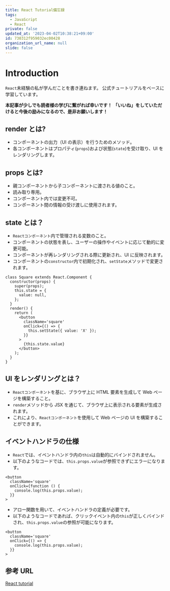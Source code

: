 ```yaml
---
title: React Tutorial備忘録
tags:
  - JavaScript
  - React
private: false
updated_at: '2023-04-02T10:38:21+09:00'
id: 730312f959032ec00428
organization_url_name: null
slide: false
---
```


# Introduction

`React`未経験の私が学んだことを書き連ねます。
公式チュートリアルをベースに学習しています。

**本記事が少しでも読者様の学びに繋がれば幸いです！**
**「いいね」をしていただけると今後の励みになるので、是非お願いします！**

## render とは?

- コンポーネントの出力（UI の表示）を行うためのメソッド。
- 各コンポーネントはプロパティ(`props`)および状態(`state`)を受け取り、UI をレンダリングします。

## props とは?

- 親コンポーネントから子コンポーネントに渡される値のこと。
- 読み取り専用。
- コンポーネント内では変更不可。
- コンポーネント間の情報の受け渡しに使用されます。

## state とは？

- `Reactコンポーネント`内で管理される変数のこと。
- コンポーネントの状態を表し、ユーザーの操作やイベントに応じて動的に変更可能。
- コンポーネントが再レンダリングされる際に更新され、UI に反映されます。
- コンポーネントの`constructor`内で初期化され、`setState`メソッドで変更されます。

```console
class Square extends React.Component {
  constructor(props) {
    super(props);
    this.state = {
      value: null,
    };
  }
  render() {
    return (
      <button
        className='square'
        onClick={() => {
          this.setState({ value: 'X' });
        }}
      >
        {this.state.value}
      </button>
    );
  }
}
```

## UI をレンダリングとは？

- `Reactコンポーネント`を基に、ブラウザ上に HTML 要素を生成して Web ページを構築すること。
- `render`メソッドから JSX を通じて、ブラウザ上に表示される要素が生成されます。
- これにより、`Reactコンポーネント`を使用して Web ページの UI を構築することができます。

## イベントハンドラの仕様

- `React`では、イベントハンドラ内の`this`は自動的にバインドされません。
- 以下のようなコードでは、`this.props.value`が参照できずにエラーになります。

```console
<button
  className='square'
  onClick={function () {
    console.log(this.props.value);
  }}
>
```

- アロー関数を用いて、イベントハンドラの定義が必要です。
- 以下のようなコードであれば、クリックイベント内の`this`が正しくバインドされ、`this.props.value`の参照が可能になります。

```console
<button
  className='square'
  onClick={() => {
    console.log(this.props.value);
  }}
>

```

## 参考 URL

[React tutorial](https://ja.reactjs.org/tutorial/tutorial.html 'React Tutorial')
